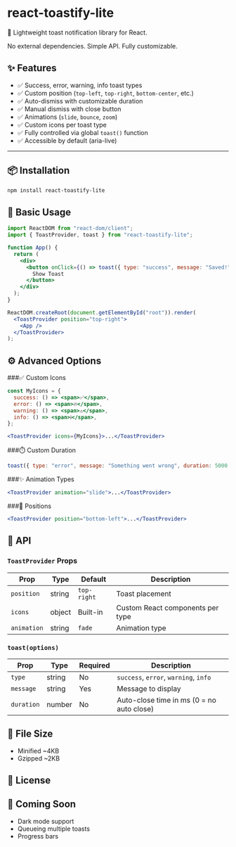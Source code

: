 # react-toastify-lite

🚀 Lightweight toast notification library for React.

No external dependencies. Simple API. Fully customizable.

## ✨ Features

- ✅ Success, error, warning, info toast types
- ✅ Custom position (`top-left`, `top-right`, `bottom-center`, etc.)
- ✅ Auto-dismiss with customizable duration
- ✅ Manual dismiss with close button
- ✅ Animations (`slide`, `bounce`, `zoom`)
- ✅ Custom icons per toast type
- ✅ Fully controlled via global `toast()` function
- ✅ Accessible by default (aria-live)

---

## 📦 Installation

```bash
npm install react-toastify-lite

```

## 🧠 Basic Usage

```jsx
import ReactDOM from "react-dom/client";
import { ToastProvider, toast } from "react-toastify-lite";

function App() {
  return (
    <div>
      <button onClick={() => toast({ type: "success", message: "Saved!" })}>
        Show Toast
      </button>
    </div>
  );
}

ReactDOM.createRoot(document.getElementById("root")).render(
  <ToastProvider position="top-right">
    <App />
  </ToastProvider>
);
```

## ⚙️ Advanced Options

###✅ Custom Icons

```jsx
const MyIcons = {
  success: () => <span>✅</span>,
  error: () => <span>🔥</span>,
  warning: () => <span>⚠️</span>,
  info: () => <span>ℹ️</span>,
};
```

```jsx
<ToastProvider icons={MyIcons}>...</ToastProvider>
```

###⏱️ Custom Duration

```jsx
toast({ type: "error", message: "Something went wrong", duration: 5000 });
```

###✨ Animation Types

```jsx
<ToastProvider animation="slide">...</ToastProvider>
```

###📍 Positions

```jsx
<ToastProvider position="bottom-left">...</ToastProvider>
```

## 🧩 API

### `ToastProvider` Props

| Prop        | Type   | Default     | Description                      |
| ----------- | ------ | ----------- | -------------------------------- |
| `position`  | string | `top-right` | Toast placement                  |
| `icons`     | object | Built-in    | Custom React components per type |
| `animation` | string | `fade`      | Animation type                   |

### `toast(options)`

| Prop       | Type   | Required | Description                               |
| ---------- | ------ | -------- | ----------------------------------------- |
| `type`     | string | No       | `success`, `error`, `warning`, `info`     |
| `message`  | string | Yes      | Message to display                        |
| `duration` | number | No       | Auto-close time in ms (0 = no auto close) |

## 📁 File Size

- Minified ~4KB
- Gzipped ~2KB

## 📃 License

## 🧪 Coming Soon

- Dark mode support
- Queueing multiple toasts
- Progress bars
